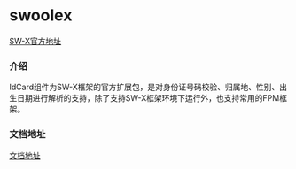 # swoolex

[SW-X官方地址](https://www.sw-x.cn/ "SW-X官方地址")

### 介绍

IdCard组件为SW-X框架的官方扩展包，是对身份证号码校验、归属地、性别、出生日期进行解析的支持，除了支持SW-X框架环境下运行外，也支持常用的FPM框架。

### 文档地址

[文档地址](https://www.sw-x.cn/word/idcard.html "文档地址")